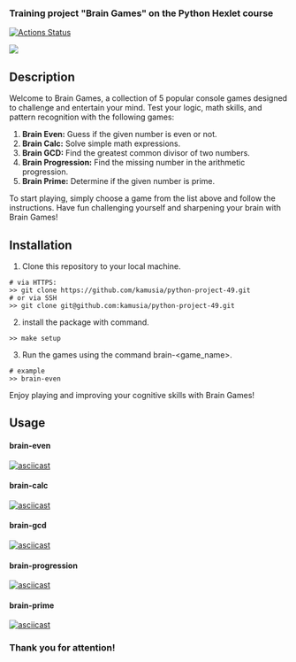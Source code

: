 ### Training project "Brain Games" on the Python Hexlet course

[![Actions Status](https://github.com/kamusia/python-project-49/actions/workflows/hexlet-check.yml/badge.svg)](https://github.com/kamusia/python-project-49/actions)

<a href="https://codeclimate.com/github/kamusia/python-project-49/maintainability"><img src="https://api.codeclimate.com/v1/badges/e9bce50b304179da2025/maintainability" /></a>

## Description
Welcome to Brain Games, a collection of 5 popular console games designed to challenge and entertain your mind. Test your logic, math skills, and pattern recognition with the following games:

1. **Brain Even:** Guess if the given number is even or not.
2. **Brain Calc:** Solve simple math expressions.
3. **Brain GCD:** Find the greatest common divisor of two numbers.
4. **Brain Progression:** Find the missing number in the arithmetic progression.
5. **Brain Prime:** Determine if the given number is prime.

To start playing, simply choose a game from the list above and follow the instructions. Have fun challenging yourself and sharpening your brain with Brain Games!

## Installation
1. Clone this repository to your local machine.
```
# via HTTPS:
>> git clone https://github.com/kamusia/python-project-49.git
# or via SSH
>> git clone git@github.com:kamusia/python-project-49.git
```
2. install the package with command.
```
>> make setup
```
3. Run the games using the command brain-<game_name>.
```
# example
>> brain-even
```

Enjoy playing and improving your cognitive skills with Brain Games!
## Usage
#### brain-even
[![asciicast](https://asciinema.org/a/TAYb6mIeK5zQxebn33AaubRo9.svg)](https://asciinema.org/a/TAYb6mIeK5zQxebn33AaubRo9)
#### brain-calc
[![asciicast](https://asciinema.org/a/6UQriprfaggfmNFjjFhqjaRmQ.svg)](https://asciinema.org/a/6UQriprfaggfmNFjjFhqjaRmQ)
#### brain-gcd 
[![asciicast](https://asciinema.org/a/HeEvCLCuqWfIgssffrSwDLaSD.svg)](https://asciinema.org/a/HeEvCLCuqWfIgssffrSwDLaSD)
#### brain-progression
[![asciicast](https://asciinema.org/a/RL80z4VbPrIv1VNZTZb2lufs5.svg)](https://asciinema.org/a/RL80z4VbPrIv1VNZTZb2lufs5)
#### brain-prime
[![asciicast](https://asciinema.org/a/eyfcQrm6UnV35Mlut0yYqrvPI.svg)](https://asciinema.org/a/eyfcQrm6UnV35Mlut0yYqrvPI)
### Thank you for attention!
